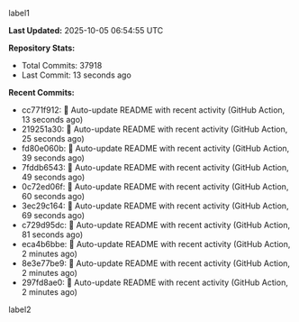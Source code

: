 
label1 
<!-- ACTIVITY_START -->
**Last Updated:** 2025-10-05 06:54:55 UTC

**Repository Stats:**
- Total Commits: 37918
- Last Commit: 13 seconds ago

**Recent Commits:**
- cc771f912: 🤖 Auto-update README with recent activity (GitHub Action, 13 seconds ago)
- 219251a30: 🤖 Auto-update README with recent activity (GitHub Action, 25 seconds ago)
- fd80e060b: 🤖 Auto-update README with recent activity (GitHub Action, 39 seconds ago)
- 7fddb6543: 🤖 Auto-update README with recent activity (GitHub Action, 49 seconds ago)
- 0c72ed06f: 🤖 Auto-update README with recent activity (GitHub Action, 60 seconds ago)
- 3ec29c164: 🤖 Auto-update README with recent activity (GitHub Action, 69 seconds ago)
- c729d95dc: 🤖 Auto-update README with recent activity (GitHub Action, 81 seconds ago)
- eca4b6bbe: 🤖 Auto-update README with recent activity (GitHub Action, 2 minutes ago)
- 8e3e77be9: 🤖 Auto-update README with recent activity (GitHub Action, 2 minutes ago)
- 297fd8ae0: 🤖 Auto-update README with recent activity (GitHub Action, 2 minutes ago)
<!-- ACTIVITY_END -->

label2
